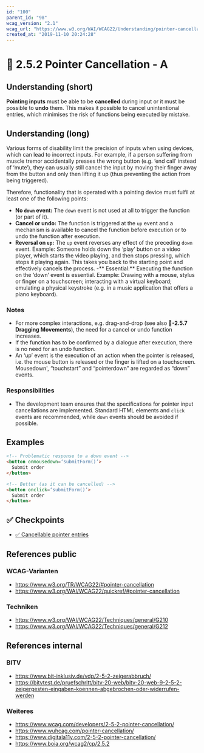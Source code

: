 ```yaml
---
id: "100"
parent_id: "98"
wcag_version: "2.1"
wcag_url: "https://www.w3.org/WAI/WCAG22/Understanding/pointer-cancellation.html"
created_at: "2019-11-10 20:24:28"
---
```


# 📜 2.5.2 Pointer Cancellation - A

## Understanding (short)

**Pointing inputs** must be able to be **cancelled** during input or it must be possible to **undo** them. This makes it possible to cancel unintentional entries, which minimises the risk of functions being executed by mistake.

## Understanding (long)

Various forms of disability limit the precision of inputs when using devices, which can lead to incorrect inputs. For example, if a person suffering from muscle tremor accidentally presses the wrong button (e.g. ‘end call’ instead of ‘mute’), they can usually still cancel the input by moving their finger away from the button and only then lifting it up (thus preventing the action from being triggered).

Therefore, functionality that is operated with a pointing device must fulfil at least one of the following points:

- **No `down` event:** The `down` event is not used at all to trigger the function (or part of it).
- **Cancel or undo:** The function is triggered at the `up` event and a mechanism is available to cancel the function before execution or to undo the function after execution.
- **Reversal on `up`:** The `up` event reverses any effect of the preceding `down` event. Example: Someone holds down the ‘play’ button on a video player, which starts the video playing, and then stops pressing, which stops it playing again. This takes you back to the starting point and effectively cancels the process.
-** Essential:** Executing the function on the ‘down’ event is essential. Example: Drawing with a mouse, stylus or finger on a touchscreen; interacting with a virtual keyboard; emulating a physical keystroke (e.g. in a music application that offers a piano keyboard).

### Notes

- For more complex interactions, e.g. drag-and-drop (see also **📜-2.5.7 Dragging Movements**), the need for a cancel or undo function increases.
- If the function has to be confirmed by a dialogue after execution, there is no need for an undo function.
- An ‘up’ event is the execution of an action when the pointer is released, i.e. the mouse button is released or the finger is lifted on a touchscreen. Mousedown', “touchstart” and “pointerdown” are regarded as “down” events.

### Responsibilities

- The development team ensures that the specifications for pointer input cancellations are implemented. Standard HTML elements and `click` events are recommended, while `down` events should be avoided if possible.

## Examples

```html
<!-- Problematic response to a down event -->
<button onmousedown=‘submitForm()’>
  Submit order
</button>

<!-- Better (as it can be cancelled) -->
<button onclick=‘submitForm()’>
  Submit order
</button>
```

## ✅ Checkpoints

- [✅ Cancellable pointer entries](cancellable-pointer-entries)

## References public

### WCAG-Varianten
- <https://www.w3.org/TR/WCAG22/#pointer-cancellation>
- <https://www.w3.org/WAI/WCAG22/quickref/#pointer-cancellation>

### Techniken
- <https://www.w3.org/WAI/WCAG22/Techniques/general/G210>
- <https://www.w3.org/WAI/WCAG22/Techniques/general/G212>

## References internal

### BITV
- <https://www.bit-inklusiv.de/vdp/2-5-2-zeigerabbruch/>
- <https://bitvtest.de/pruefschritt/bitv-20-web/bitv-20-web-9-2-5-2-zeigergesten-eingaben-koennen-abgebrochen-oder-widerrufen-werden>

### Weiteres
- <https://www.wcag.com/developers/2-5-2-pointer-cancellation/>
- <https://www.wuhcag.com/pointer-cancellation/>
- <https://www.digitala11y.com/2-5-2-pointer-cancellation/>
- <https://www.boia.org/wcag2/cp/2.5.2>